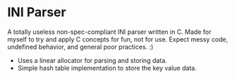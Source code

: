 # INI Parser

A totally useless non-spec-compliant INI parser written in C. Made for myself to try and apply C concepts for fun, not for use. Expect messy code, undefined behavior, and general poor practices. :)

- Uses a linear allocator for parsing and storing data.
- Simple hash table implementation to store the key value data.
